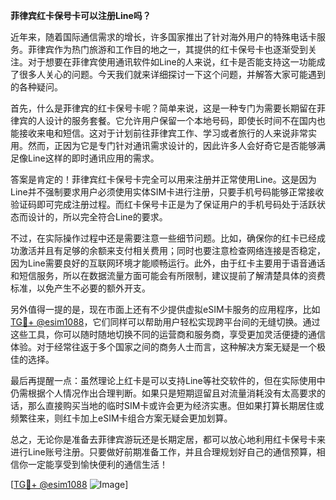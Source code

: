 **菲律宾红卡保号卡可以注册Line吗？**

近年来，随着国际通信需求的增长，许多国家推出了针对海外用户的特殊电话卡服务。菲律宾作为热门旅游和工作目的地之一，其提供的红卡保号卡也逐渐受到关注。对于想要在菲律宾使用通讯软件如Line的人来说，红卡是否能支持这一功能成了很多人关心的问题。今天我们就来详细探讨一下这个问题，并解答大家可能遇到的各种疑问。

首先，什么是菲律宾的红卡保号卡呢？简单来说，这是一种专门为需要长期留在菲律宾的人设计的服务套餐。它允许用户保留一个本地号码，即使长时间不在国内也能接收来电和短信。这对于计划前往菲律宾工作、学习或者旅行的人来说非常实用。然而，正因为它是专门针对通讯需求设计的，因此许多人会好奇它是否能够满足像Line这样的即时通讯应用的需求。

答案是肯定的！菲律宾红卡保号卡完全可以用来注册并正常使用Line。这是因为Line并不强制要求用户必须使用实体SIM卡进行注册，只要手机号码能够正常接收验证码即可完成注册过程。而红卡保号卡正是为了保证用户的手机号码处于活跃状态而设计的，所以完全符合Line的要求。

不过，在实际操作过程中还是需要注意一些细节问题。比如，确保你的红卡已经成功激活并且有足够的余额来支付相关费用；同时也要注意检查网络连接是否稳定，因为Line需要良好的互联网环境才能顺畅运行。此外，由于红卡主要用于语音通话和短信服务，所以在数据流量方面可能会有所限制，建议提前了解清楚具体的资费标准，以免产生不必要的额外开支。

另外值得一提的是，现在市面上还有不少提供虚拟eSIM卡服务的应用程序，比如[TG💪+ @esim1088](https://t.me/s/esim1088)，它们同样可以帮助用户轻松实现跨平台间的无缝切换。通过这些工具，你可以随时随地切换不同的运营商和服务商，享受更加灵活便捷的通信体验。对于经常往返于多个国家之间的商务人士而言，这种解决方案无疑是一个极佳的选择。

最后再提醒一点：虽然理论上红卡是可以支持Line等社交软件的，但在实际使用中仍需根据个人情况作出合理判断。如果只是短期逗留且对流量消耗没有太高要求的话，那么直接购买当地的临时SIM卡或许会更为经济实惠。但如果打算长期居住或频繁往来，则红卡加上eSIM卡组合方案无疑会更加划算。

总之，无论你是准备去菲律宾游玩还是长期定居，都可以放心地利用红卡保号卡来进行Line账号注册。只要做好前期准备工作，并且合理规划好自己的通信预算，相信你一定能享受到愉快便利的通信生活！

[[TG💪+ @esim1088](https://t.me/s/esim1088) ![Image](https://i.postimg.cc/4NQfJmqS/Snipaste-2025-05-13-00-14-12.png)]